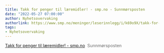 ```yaml
---
title: Takk for penger til læremidler! - smp.no - Sunnmørsposten
date: "2022-05-27 07:00:00"
author: Nyhetsovervaking
authorlink: https://www.smp.no/meninger/leserinnlegg/i/k69o9X/takk-for-penger-til-laeremidler
tags:
- Nyhetsovervaking
---
```

<a href="https://www.smp.no/meninger/leserinnlegg/i/k69o9X/takk-for-penger-til-laeremidler" target="_blank">Takk for penger til læremidler! - smp.no</a>&nbsp;&nbsp;<font color="#6f6f6f">Sunnmørsposten</font>